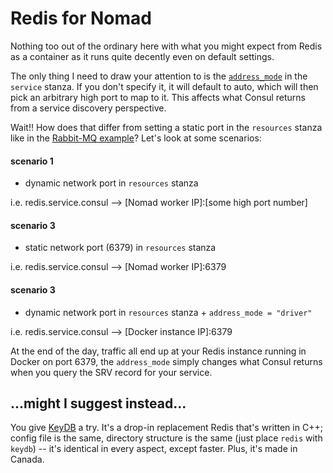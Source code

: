 # Redis for Nomad
Nothing too out of the ordinary here with what you might expect from Redis as a container as it runs quite decently even on default settings.

The only thing I need to draw your attention to is the [`address_mode`](https://www.nomadproject.io/docs/job-specification/service/#address_mode) in the `service` stanza.  If you don't specify it, it will default to auto, which will then pick an arbitrary high port to map to it.  This affects what Consul returns from a service discovery perspective.

Wait!! How does that differ from setting a static port in the `resources` stanza like in the [Rabbit-MQ example](https://github.com/Neutrollized/nomad-job-templates/blob/master/rabbitmq-ha/rabbitmq-ha.nomad#L88)?  Let's look at some scenarios:

#### scenario 1
- dynamic network port in `resources` stanza

i.e. redis.service.consul --> [Nomad worker IP]:[some high port number]

#### scenario 3
- static network port (6379) in `resources` stanza

i.e. redis.service.consul --> [Nomad worker IP]:6379

#### scenario 3
- dynamic network port in `resources` stanza + `address_mode = "driver"`

i.e. redis.service.consul --> [Docker instance IP]:6379

At the end of the day, traffic all end up at your Redis instance running in Docker on port 6379, the `address_mode` simply changes what Consul returns when you query the SRV record for your service.

## ...might I suggest instead...
You give [KeyDB](https://keydb.dev/) a try.  It's a drop-in replacement Redis that's written in C++; config file is the same, directory structure is the same (just place `redis` with `keydb`) -- it's identical in every aspect, except faster.  Plus, it's made in Canada.
